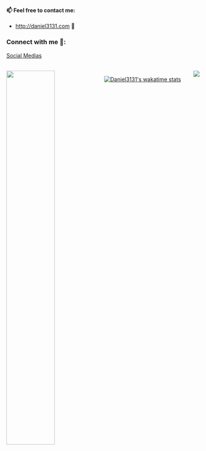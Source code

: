 #### 📫 Feel free to contact me:
- http://daniel3131.com 💬


### Connect with me 🔗:

<p align="left">
<a href="https://linktr.ee/Daniel3131" target="blank">Social Medias</a>
</p>


<br>
 <!-- Github Stats -->
<a href="https://github.com/TheDaniel3131/github-readme-stats">
  <img align=left src="https://github-readme-stats.vercel.app/api?username=TheDaniel3131&theme=holi&showicons=true&hide_border=true" width=50%/>
</a>

<!-- Most Used Languages -->
<a href="https://github.com/TheDaniel3131/github-readme-stats">
  <img align=right src="https://github-readme-stats.vercel.app/api/top-langs/?username=TheDaniel3131&theme=blue-green&layout=compact&hide_border=true"/>
</a>

[![Daniel3131's wakatime stats](https://github-readme-stats.vercel.app/api/wakatime?username=daniel3131)](https://github.com/anuraghazra/github-readme-stats)



